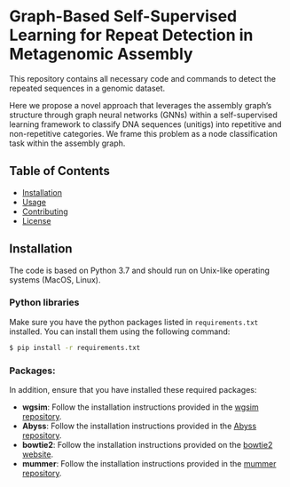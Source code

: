 # Graph-Based Self-Supervised Learning for Repeat Detection in Metagenomic Assembly

This repository contains all necessary code and commands to detect the repeated sequences in a genomic dataset.

Here we propose a novel approach that leverages the assembly graph’s structure through graph neural networks (GNNs) within a self-supervised
learning framework to classify DNA sequences (unitigs) into repetitive and non-repetitive categories.
We frame this problem as a node classification task within the assembly graph.

## Table of Contents
- [Installation](#installation)
- [Usage](#usage)
- [Contributing](#contributing)
- [License](#license)


## Installation

The code is based on Python 3.7 and should run on Unix-like operating systems (MacOS, Linux).

### Python libraries

Make sure you have the python packages listed in `requirements.txt` installed. You can install them using the following command:

```sh
$ pip install -r requirements.txt
```

### Packages:

In addition, ensure that you have installed these required packages:

- **wgsim**: Follow the installation instructions provided in the [wgsim repository](https://github.com/lh3/wgsim).
- **Abyss**: Follow the installation instructions provided in the [Abyss repository](https://github.com/bcgsc/abyss).
- **bowtie2**: Follow the installation instructions provided on the [bowtie2 website](http://bowtie-bio.sourceforge.net/bowtie2/index.shtml).
- **mummer**: Follow the installation instructions provided in the [mummer repository](https://mummer4.github.io/).



